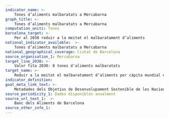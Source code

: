 ```yaml
---
indicator_name: >-
    Tones d’aliments malbaratats a Mercabarna
graph_title: >-
    Tones d’aliments malbaratats a Mercabarna
computation_units: Tones
barcelona_target: >-
    Per al 2030 reduir a la meitat el malbaratament d’aliments
national_indicator_available:  >-
    Tones d’aliments malbaratats a Mercabarna
national_geographical_coverage: Ciutat de Barcelona
source_organisation_1: Mercabarna
target_line_2030: >-
    Valor fita 2030: 0 tones d'aliments malbaratats
target_name: >-
    Reduir a la meitat el malbaratament d’aliments per càpita mundial en la venda al detall i el consum, així com les pèrdues d’aliments a les cadenes de producció i distribució, incloses les pèrdues postcollita
indicator_definition:
goal_meta_link_text: >-
    Metadades dels Objetius de Desenvolupament Sostenible de les Nacions Unides (pdf 894kB)
source_periodicity_1: Dades disponibles anualment
source_url_text_1:  >-
    Banc dels Aliments de Barcelona
source_other_info_1:
---
```

